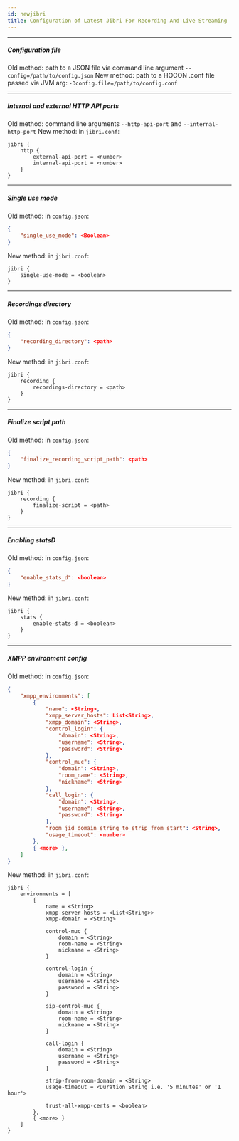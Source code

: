 ```yaml
---
id: newjibri
title: Configuration of Latest Jibri For Recording And Live Streaming
---
```


---

##### Configuration file

Old method: path to a JSON file via command line argument `--config=/path/to/config.json`
New method: path to a HOCON .conf file passed via JVM arg: `-Dconfig.file=/path/to/config.conf`

---

##### Internal and external HTTP API ports

Old method: command line arguments `--http-api-port` and `--internal-http-port`
New method: in `jibri.conf`:

```hocon
jibri {
    http {
        external-api-port = <number>
        internal-api-port = <number>
    }
}
```

---

##### Single use mode

Old method: in `config.json`:

```json
{
    "single_use_mode": <Boolean>
}
```

New method: in `jibri.conf`:

```hocon
jibri {
    single-use-mode = <boolean>
}
```

---

##### Recordings directory

Old method: in `config.json`:

```json
{
    "recording_directory": <path>
}
```

New method: in `jibri.conf`:

```hocon
jibri {
    recording {
        recordings-directory = <path>
    }
}
```

---

##### Finalize script path

Old method: in `config.json`:

```json
{
    "finalize_recording_script_path": <path>
}
```

New method: in `jibri.conf`:

```hocon
jibri {
    recording {
        finalize-script = <path>
    }
}
```

---

##### Enabling statsD

Old method: in `config.json`:

```json
{
    "enable_stats_d": <boolean>
}
```

New method: in `jibri.conf`:

```hocon
jibri {
    stats {
        enable-stats-d = <boolean>
    }
}
```

---

##### XMPP environment config

Old method: in `config.json`:

```json
{
    "xmpp_environments": [
        {
            "name": <String>,
            "xmpp_server_hosts": List<String>,
            "xmpp_domain": <String>,
            "control_login": {
                "domain": <String>,
                "username": <String>,
                "password": <String>
            },
            "control_muc": {
                "domain": <String>,
                "room_name": <String>,
                "nickname": <String>
            },
            "call_login": {
                "domain": <String>,
                "username": <String>,
                "password": <String>
            },
            "room_jid_domain_string_to_strip_from_start": <String>,
            "usage_timeout": <number>
        },
        { <more> },
    ]
}
```

New method: in `jibri.conf`:

```hocon
jibri {
    environments = [
        {
            name = <String>
            xmpp-server-hosts = <List<String>>
            xmpp-domain = <String>

            control-muc {
                domain = <String>
                room-name = <String>
                nickname = <String>
            }

            control-login {
                domain = <String>
                username = <String>
                password = <String>
            }

            sip-control-muc {
                domain = <String>
                room-name = <String>
                nickname = <String>
            }

            call-login {
                domain = <String>
                username = <String>
                password = <String>
            }

            strip-from-room-domain = <String>
            usage-timeout = <Duration String i.e. '5 minutes' or '1 hour'>

            trust-all-xmpp-certs = <boolean>
        },
        { <more> }
    ]
}
```
